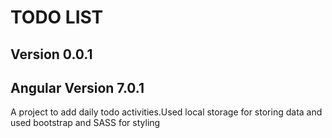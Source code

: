 # TODO LIST
## Version 0.0.1
## Angular Version 7.0.1
A project to add daily todo activities.Used local storage for storing data and used bootstrap and SASS for styling
